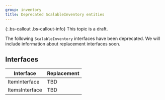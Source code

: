 ```yaml
---
group: inventory
title: Deprecated ScalableInventory entities
---
```


{:.bs-callout .bs-callout-info}
This topic is a draft.

The following `ScalableInventory` interfaces have been deprecated. We will include information about replacement interfaces soon.   

## Interfaces

Interface | Replacement
--- | ---
ItemInterface | TBD
ItemsInterface | TBD

